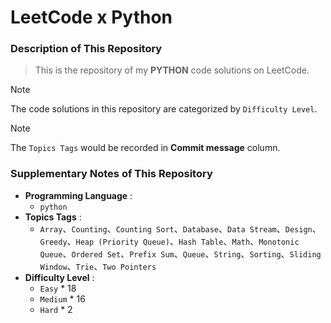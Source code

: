 # LeetCode x Python

### Description of This Repository
> This is the repository of my **PYTHON** code solutions on LeetCode.

> [!NOTE] 
> The code solutions in this repository are categorized by `Difficulty Level`.

> [!NOTE]
> The `Topics Tags` would be recorded in **Commit message** column.

### Supplementary Notes of This Repository
- **Programming Language** :
  - `python`
- **Topics Tags** :
  - `Array`、`Counting`、`Counting Sort`、`Database`、`Data Stream`、`Design`、`Greedy`、`Heap (Priority Queue)`、`Hash Table`、`Math`、`Monotonic Queue`、`Ordered Set`、`Prefix Sum`、`Queue`、`String`、`Sorting`、`Sliding Window`、`Trie`、`Two Pointers`
- **Difficulty Level** :
  - `Easy` * 18
  - `Medium` * 16
  - `Hard` * 2
